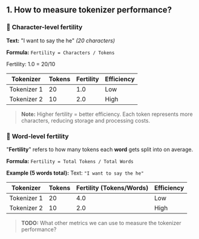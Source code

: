 ## 1. How to measure tokenizer performance?

### 🔢 **Character-level fertility**
**Text:** "I want to say the he" *(20 characters)*

**Formula:** `Fertility = Characters / Tokens`

Fertility: 1.0 = 20/10

| Tokenizer | Tokens | Fertility | Efficiency |
|-----------|--------|-----------|------------|
| Tokenizer 1 | 20 | 1.0 | Low |
| Tokenizer 2 | 10 | 2.0 | High |

> **Note:** Higher fertility = better efficiency. Each token represents more characters, reducing storage and processing costs.

### 🧩 **Word-level fertility**

"**Fertility**" refers to how many tokens each **word** gets split into on average.

**Formula:**
`Fertility = Total Tokens / Total Words`

**Example (5 words total):**
Text: `"I want to say the he"`

| Tokenizer   | Tokens | Fertility (Tokens/Words) | Efficiency |
| ----------- | ------ | ------------------------ | ---------- |
| Tokenizer 1 | 20     | 4.0                      | Low        |
| Tokenizer 2 | 10     | 2.0                      | High       |

> **TODO:** What other metrics we can use to measure the tokenizer performance?

